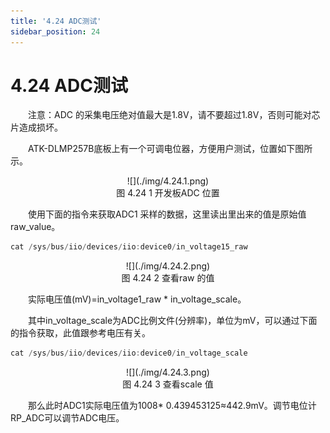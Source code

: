 ```yaml
---
title: '4.24 ADC测试'
sidebar_position: 24
---
```


# 4.24 ADC测试

&emsp;&emsp;注意：ADC 的采集电压绝对值最大是1.8V，请不要超过1.8V，否则可能对芯片造成损坏。

&emsp;&emsp;ATK-DLMP257B底板上有一个可调电位器，方便用户测试，位置如下图所示。

<center>
![](./img/4.24.1.png)<br />
图 4.24 1 开发板ADC 位置
</center>

&emsp;&emsp;使用下面的指令来获取ADC1 采样的数据，这里读出里出来的值是原始值raw_value。

```c#
cat /sys/bus/iio/devices/iio:device0/in_voltage15_raw
```

<center>
![](./img/4.24.2.png)<br />
图 4.24 2 查看raw 的值
</center>

&emsp;&emsp;实际电压值(mV)=in_voltage1_raw * in_voltage_scale。

&emsp;&emsp;其中in_voltage_scale为ADC比例文件(分辨率)，单位为mV，可以通过下面的指令获取，此值跟参考电压有关。

```c#
cat /sys/bus/iio/devices/iio:device0/in_voltage_scale
```

<center>
![](./img/4.24.3.png)<br />
图 4.24 3 查看scale 值
</center>

&emsp;&emsp;那么此时ADC1实际电压值为1008* 0.439453125≈442.9mV。调节电位计RP_ADC可以调节ADC电压。
